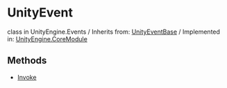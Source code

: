 # UnityEvent
class in UnityEngine.Events
 / Inherits from: <a href="https://docs.unity3d.com/6000.1/Documentation/ScriptReference/UnityEventBase.html">UnityEventBase</a> / Implemented in: <a href="https://docs.unity3d.com/6000.1/Documentation/ScriptReference/UnityEngine.CoreModule.html">UnityEngine.CoreModule</a>

## Methods
- <a href="https://docs.unity3d.com/6000.1/Documentation/ScriptReference/UnityEvent.Invoke.html">Invoke</a>
